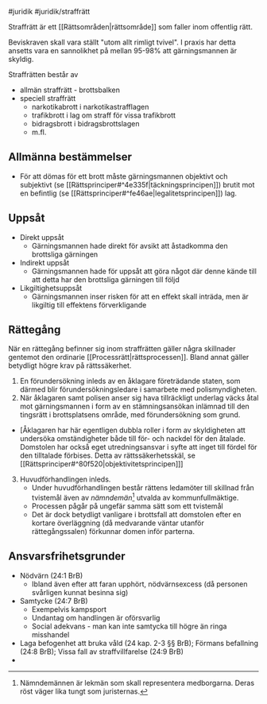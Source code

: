 #juridik #juridik/straffrätt

Straffrätt är ett [[Rättsområden|rättsområde]] som faller inom offentlig rätt.

Beviskraven skall vara ställt "utom allt rimligt tvivel". I praxis har detta ansetts vara en sannolikhet på mellan 95-98% att gärningsmannen är skyldig.

Straffrätten består av
- allmän straffrätt - brottsbalken
- speciell straffrätt
	- narkotikabrott i narkotikastrafflagen
	- trafikbrott i lag om straff för vissa trafikbrott
	- bidragsbrott i bidragsbrottslagen
	- m.fl.

## Allmänna bestämmelser
- För att dömas för ett brott måste gärningsmannen objektivt och subjektivt (se [[Rättsprinciper#^4e335f|täckningsprincipen]]) brutit mot en befintlig (se [[Rättsprinciper#^fe46ae|legalitetsprincipen]]) lag.
## Uppsåt
- Direkt uppsåt
	- Gärningsmannen hade direkt för avsikt att åstadkomma den brottsliga gärningen
- Indirekt uppsåt
	- Gärningsmannen hade för uppsåt att göra något där denne kände till att detta har den brottsliga gärningen till följd 
- Likgiltighetsuppsåt
	- Gärningsmannen inser risken för att en effekt skall inträda, men är likgiltig till effektens förverkligande

## Rättegång
När en rättegång befinner sig inom straffrätten gäller några skillnader gentemot den ordinarie [[Processrätt|rättsprocessen]]. Bland annat gäller betydligt högre krav på rättssäkerhet.

1. En förundersökning inleds av en åklagare företrädande staten, som därmed blir förundersökningsledare i samarbete med polismyndigheten.
2. När åklagaren samt polisen anser sig hava tillräckligt underlag väcks åtal mot gärningsmannen i form av en stämningsansökan inlämnad till den tingsrätt i brottsplatsens område, med förundersökning som grund.
- \[Åklagaren har här egentligen dubbla roller i form av skyldigheten att undersöka omständigheter både till för- och nackdel för den åtalade. Domstolen har också eget utredningsansvar i syfte att inget till fördel för den tilltalade förbises. Detta av rättssäkerhetsskäl, se [[Rättsprinciper#^80f520|objektivitetsprincipen]]\]
3. Huvudförhandlingen inleds.
	- Under huvudförhandlingen består rättens ledamöter till skillnad från tvistemål även av *nämndemän*[^1] utvalda av kommunfullmäktige.
	- Processen pågår på ungefär samma sätt som ett tvistemål
	- Det är dock betydligt vanligare i brottsfall att domstolen efter en kortare överläggning (då medvarande väntar utanför rättegångssalen) förkunnar domen inför parterna.

[^1]: Nämndemännen är lekmän som skall representera medborgarna. Deras röst väger lika tungt som juristernas.
## Ansvarsfrihetsgrunder
- Nödvärn (24:1 BrB)
	- Ibland även efter att faran upphört, nödvärnsexcess (då personen svårligen kunnat besinna sig)
- Samtycke (24:7 BrB)
	- Exempelvis kampsport
	- Undantag om handlingen är oförsvarlig
	- Social adekvans - man kan inte samtycka till högre än ringa misshandel
- Laga befogenhet att bruka våld (24 kap. 2-3 §§ BrB); Förmans befallning (24:8 BrB); Vissa fall av straffvillfarelse (24:9 BrB)
- 
